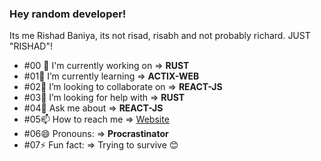 ### Hey random developer!

Its me Rishad Baniya, its not risad, risabh and not probably richard. JUST "RISHAD"!
- #00 🔭 I'm currently working on => **RUST**
- #01🌱 I’m currently learning => **ACTIX-WEB**
- #02👯 I’m looking to collaborate on => **REACT-JS**
- #03🤔 I’m looking for help with => **RUST**
- #04💬 Ask me about => **REACT-JS**
- #05📫 How to reach me => [Website](http://www.rishadbaniya.com)
- #06😄 Pronouns: => **Procrastinator**
- #07⚡ Fun fact: => Trying to survive 😊

